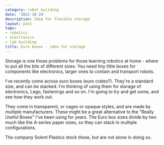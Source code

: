 ```yaml
---
category: robot building
date: '2022-10-24'
description: Idea for flexible storage
layout: post
tags:
- robotics
- electronics
- lab building
title: Euro boxes - idea for storage
---
```

Storage is one those problems for those learning robotics at home - where to put all the bits of different sizes. You need tiny little boxes for components like electronics, larger ones to contain and transport robots.

I've recently come across euro boxes (euro crates?). They're a standard size, and can be stacked. I'm thinking of using them for storage of electronics, Lego, fastenings and so on. I'm going to try and get some, and see how they work out.

They come in transparent, or cages or opaque styles, and are made by multiple manufacturers. These might be a great alternative to the "Really Useful Boxes" I've been using for years. The Euro box sizes divide by two much like the A-series paper sizes, so they can stack in multiple configurations.

The company Solent Plastics stock these, but are not alone in doing so.
